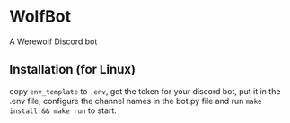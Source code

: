 # WolfBot

A Werewolf Discord bot

## Installation (for Linux)

copy `env_template` to `.env`, get the token for your discord bot, put it in the .env file, configure the channel names in the bot.py file and run `make install && make run` to start.
